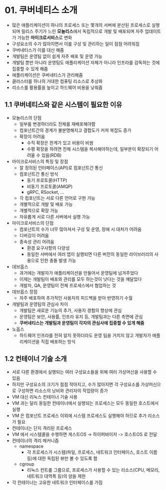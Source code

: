 # 01. 쿠버네티스 소개


* 많은 애플리케이션이 하나의 프로세스 또는 몇개의 서버에 분산된 프로세스로 실행되며 릴리스 주기가 느린 **모놀리스**에서 독립적으로 개발 및 배포되며 자주 업데이트가 가능한 **마이크로서비스**로 변화
* 구성요소의 수가 많아지면서 이를 구성 및 관리하는 일이 점점 어려워짐
* 쿠버네티스가 이를 대신 해줌
* 개발팀은 운영팀 없이 쉽게 자주 배포 및 운영 가능
* 개발팀 뿐만 아니라 운영팀도 애플리케이션 자체가 아니라 인프라를 감독하는 것에 집중할 수 있게 해줌
* 애플리케이션은 쿠버네티스가 관리해줌
* 클러스터를 하나의 거대한 컴퓨팅 리소스로 추상화
* 리소스를 활용률을 높이고 하드웨어 비용을 낮춰줌

## 1.1 쿠버네티스와 같은 시스템이 필요한 이유 
* 모놀리스의 단점
  * 일부를 변경하더라도 전체를 재배포해야함
  * 컴포넌트간의 경계가 불분명해지고 결합도가 커져 복잡도 증가
  * 확장이 어려움
    * 수직 확장은 한계가 있고 비용이 비쌈
    * 수평 확장을 하려면 전체 시스템을 복사해야하는데, 일부분이 확장되기 어려울 수 있음(RDB)
* 마이크로서비스의 특징 및 장점
  * 잘 정의된 인터페이스(API)로 컴포넌트간 통신
  * 컴포넌트간 통신 방식
    * 동기 프로토콜(HTTP)
    * 비동기 프로토콜(AMQP)
    * gRPC, RSocket, ...
  * 각 컴포넌트는 서로 다른 언어로 구현 가능
  * 개별적으로 개발 및 배포 가능
  * 개별적으로 확장 가능
  * 자유롭게 서로 다른 서버에서 실행 가능
* 마이크로서비스의 단점
  * 컴포넌트의 수가 너무 많아져서 구성 및 운영, 장애 시 대처가 어려움
  * 디버깅이 어려움
  * 종속성 관리 어려움
    * 환경 요구사항의 다양성
    * 동일한 서버에서 여러 앱이 실행되면 다른 버전의 동일한 라이브러리의 사용으로 인한 충돌 발생 가능
* 데브옵스
  * 과거에는 개발자가 애플리케이션을 만들어서 운영팀에 넘겨주었다
  * 이제는 개발팀이 배포와 관리를 모두 하는것이 낫다는 것을 꺠달았다
  * 개발자, QA, 운영팀이 전체 프로세스에서 협업하는 것
* 데브옵스 장점
  * 자주 배포하여 추가적인 사용자의 피드백을 받아 반영하기 수월
* 개발팀과 운영팀의 관심사 차이
  * 개발팀은 새로운 기능의 추가, 사용자 경험의 향상에 관심
  * 운영팀은 보안, 사용률, 인프라 유지 등, 개발팀과는 다른 측면에 관심
  * **쿠버네티스는 개발팀과 운영팀이 각자의 관심사에 집중할 수 있게 해줌**
* 노옵스
  * 하드웨어 인프라를 전혀 알지 못하더라도 운영 팀을 거치지 않고 개발자가 애플리케이션을 직접 배포하는 방식
  
## 1.2 컨테이너 기술 소개
* 서로 다른 환경에서 실행되는 여러 구성요소들을 위해 여러 가상머신을 사용할 수 있음
* 하지만 구성요소의 크기가 점점 작아지고, 수가 많아지면 각 구성요소를 가상머신으로 구성하면 리소스의 낭비와 관리자의 작업량이 증가
* VM 대신 리눅스 컨테이너 기술 사용
* VM 과는 달리 동일한 컨테이너에서 실행되는 프로세스는 모두 동일한 호스트에서 실행
* VM 은 컴포넌트 프로세스 이외에 시스템 프로세스도 실행해야 하므로 추가 리소스가 필요
* 컨테이너는 단지 격리된 프로세스
* VM 에서 시스템콜을 수행하면 게스트OS -> 하이퍼바이저 -> 호스트OS 로 전달 
* 컨테이너의 격리 메커니즘
  * namespace
    * 각 프로세스가 시스템(파일, 프로세스, 네트워크 인터페이스, 호스트 이름 등)에 대한 독립된 뷰만 볼 수 있도록 함
  * cgroup
    * 리눅스 컨트롤 그룹으로, 프로세스가 사용할 수 있는 리소스(CPU, 메모리, 네트워크 대역폭 등)의 양을 제한
* 각 컨테이너는 고유한 네트워크 인터페이스를 가짐
